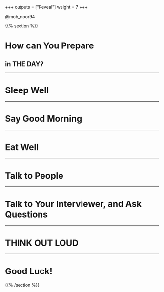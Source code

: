 +++
outputs = ["Reveal"]
weight = 7
+++


<p class="twitter">@moh_noor94</p>

{{% section %}}

# How can You Prepare

## in THE DAY?

---

# Sleep Well

---

# Say Good Morning

---

# Eat Well

---

# Talk to People

---

# Talk to Your Interviewer, and Ask Questions

---

# THINK OUT LOUD

---

# Good Luck!


{{% /section %}}
